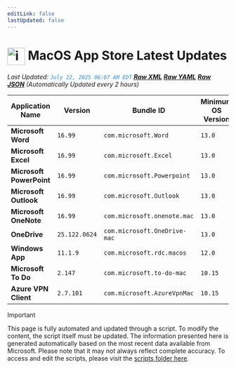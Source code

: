```yaml
---
editLink: false
lastUpdated: false
---
```

# <img src="/images/App_Store_logo.png" alt="image" width="40" style="vertical-align: middle; display: inline-block;" /> MacOS App Store Latest Updates

<span class="extra-small">_Last Updated: <code style="color : dodgerblue">July 22, 2025 06:07 AM EDT</code> [**_Raw XML_**](https://github.com/cocopuff2u/MOFA/blob/main/latest_raw_files/macos_appstore_latest.xml) [**_Raw YAML_**](https://github.com/cocopuff2u/MOFA/blob/main/latest_raw_files/macos_appstore_latest.yaml) [**_Raw JSON_**](https://github.com/cocopuff2u/MOFA/blob/main/latest_raw_files/macos_appstore_latest.json)
 (Automatically Updated every 2 hours)_</span>

| Application Name | Version | Bundle ID | Minimum OS Version | Icon |
|------------------|---------|-----------|-------------------|------|
| **Microsoft Word** | `16.99` | `com.microsoft.Word` | `13.0` | <img src='https://is1-ssl.mzstatic.com/image/thumb/Purple211/v4/66/c5/4b/66c54b6b-0ea7-cd7f-e1d8-8bdc2a84eb84/MSWD.png/512x512bb.png' width='25%' height='25%' /> |
| **Microsoft Excel** | `16.99` | `com.microsoft.Excel` | `13.0` | <img src='https://is1-ssl.mzstatic.com/image/thumb/Purple211/v4/d6/d9/9f/d6d99f1e-8c67-96d9-3621-1435ebfae194/XCEL.png/512x512bb.png' width='25%' height='25%' /> |
| **Microsoft PowerPoint** | `16.99` | `com.microsoft.Powerpoint` | `13.0` | <img src='https://is1-ssl.mzstatic.com/image/thumb/Purple221/v4/d7/ea/f6/d7eaf68e-d6a2-80eb-9c5c-71024ca43246/PPT3.png/512x512bb.png' width='25%' height='25%' /> |
| **Microsoft Outlook** | `16.99` | `com.microsoft.Outlook` | `13.0` | <img src='https://is1-ssl.mzstatic.com/image/thumb/Purple211/v4/45/b8/02/45b80293-cb7c-d508-09db-e3ea56f6cf9b/Outlook.png/512x512bb.png' width='25%' height='25%' /> |
| **Microsoft OneNote** | `16.99` | `com.microsoft.onenote.mac` | `13.0` | <img src='https://is1-ssl.mzstatic.com/image/thumb/Purple211/v4/27/8d/e2/278de22f-3a78-064f-8757-59b4b880797b/OneNote.png/512x512bb.png' width='25%' height='25%' /> |
| **OneDrive** | `25.122.0624` | `com.microsoft.OneDrive-mac` | `13.0` | <img src='https://is1-ssl.mzstatic.com/image/thumb/Purple211/v4/7a/b5/36/7ab53655-3a44-6df7-b9d4-0a07026003b4/OneDrive.png/512x512bb.png' width='25%' height='25%' /> |
| **Windows App** | `11.1.9` | `com.microsoft.rdc.macos` | `12.0` | <img src='https://is1-ssl.mzstatic.com/image/thumb/Purple211/v4/a5/28/4d/a5284d7b-bb8b-07f8-bdee-4ae23603268f/AppIcon-0-0-85-220-0-0-4-0-2x.png/512x512bb.png' width='25%' height='25%' /> |
| **Microsoft To Do** | `2.147` | `com.microsoft.to-do-mac` | `10.15` | <img src='https://is1-ssl.mzstatic.com/image/thumb/Purple211/v4/27/bf/cf/27bfcf9c-3196-e934-6429-fe256e90aac2/AppIcon-Release-0-85-220-0-4-2x-sRGB.png/512x512bb.png' width='25%' height='25%' /> |
| **Azure VPN Client** | `2.7.101` | `com.microsoft.AzureVpnMac` | `10.15` | <img src='https://is1-ssl.mzstatic.com/image/thumb/Purple221/v4/23/60/df/2360df4b-4ac5-4480-bb3e-4f59df6c3e64/AppIcon-85-220-0-4-0-0-2x-0-0.png/512x512bb.png' width='25%' height='25%' /> |

> [!IMPORTANT]
> This page is fully automated and updated through a script. To modify the content, the script itself must be updated. The information presented here is generated automatically based on the most recent data available from Microsoft. Please note that it may not always reflect complete accuracy. To access and edit the scripts, please visit the [scripts folder here](https://github.com/cocopuff2u/MOFA_WEBSITE/tree/main/update_readme_scripts).
